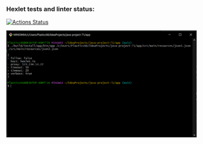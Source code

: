 ### Hexlet tests and linter status:
[![Actions Status](https://github.com/Plasticc66/java-project-71/actions/workflows/hexlet-check.yml/badge.svg)](https://github.com/Plasticc66/java-project-71/actions)

![Screenshot 5 step](https://github.com/Plasticc66/java-project-71/blob/main/Screenshot%205%20step%202%20project%20hexlet.png)

